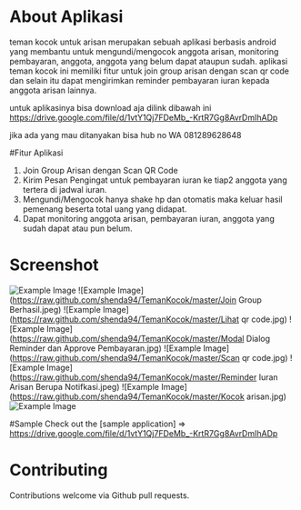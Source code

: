 # About Aplikasi

teman kocok untuk arisan merupakan sebuah aplikasi berbasis android yang membantu untuk mengundi/mengocok anggota arisan, monitoring pembayaran, anggota, anggota yang belum dapat ataupun sudah. aplikasi teman kocok ini memiliki fitur untuk join group arisan dengan scan qr code dan selain itu dapat mengirimkan reminder pembayaran iuran kepada anggota arisan lainnya.

untuk aplikasinya bisa download aja dilink dibawah ini https://drive.google.com/file/d/1vtY1Qj7FDeMb_-KrtR7Gg8AvrDmIhADp

jika ada yang mau ditanyakan bisa hub no WA 081289628648

#Fitur Aplikasi

1. Join Group Arisan dengan Scan QR Code
2. Kirim Pesan Pengingat untuk pembayaran iuran ke tiap2 anggota yang tertera di jadwal iuran.
3. Mengundi/Mengocok hanya shake hp dan otomatis maka keluar hasil pemenang beserta total uang yang didapat.
4. Dapat monitoring anggota arisan, pembayaran iuran, anggota yang sudah dapat atau pun belum.


# Screenshot

![Example Image](https://raw.github.com/shenda94/TemanKocok/master/login_or_register.jpg)
![Example Image](https://raw.github.com/shenda94/TemanKocok/master/Join Group Berhasil.jpeg)
![Example Image](https://raw.github.com/shenda94/TemanKocok/master/Lihat qr code.jpg)
![Example Image](https://raw.github.com/shenda94/TemanKocok/master/Modal Dialog Reminder dan Approve Pembayaran.jpg)
![Example Image](https://raw.github.com/shenda94/TemanKocok/master/Scan qr code.jpg)
![Example Image](https://raw.github.com/shenda94/TemanKocok/master/Reminder Iuran Arisan Berupa Notifkasi.jpeg)
![Example Image](https://raw.github.com/shenda94/TemanKocok/master/Kocok arisan.jpg)
![Example Image](https://raw.github.com/shenda94/TemanKocok/master/Pemenang.jpg)


#Sample
Check out the [sample application] => https://drive.google.com/file/d/1vtY1Qj7FDeMb_-KrtR7Gg8AvrDmIhADp

# Contributing
Contributions welcome via Github pull requests.




